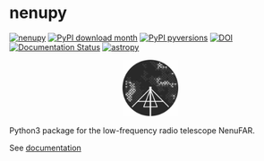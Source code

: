 # **nenupy**

[![nenupy](https://img.shields.io/pypi/v/nenupy.svg)](
    https://pypi.python.org/pypi/nenupy)
[![PyPI download month](https://img.shields.io/pypi/dm/nenupy.svg)](
    https://pypi.python.org/pypi/nenupy/)
[![PyPI pyversions](https://img.shields.io/pypi/pyversions/nenupy.svg)](
    https://pypi.python.org/pypi/nenupy/)
[![DOI](https://zenodo.org/badge/DOI/10.5281/zenodo.3667816.svg)](https://doi.org/10.5281/zenodo.3667816)
[![Documentation Status](https://readthedocs.org/projects/nenupy/badge/?version=latest)](https://nenupy.readthedocs.io/en/latest/?badge=latest)
[![astropy](http://img.shields.io/badge/powered%20by-AstroPy-orange.svg?style=flat)](http://www.astropy.org/)

<!-- ![Alt text](./Logo-NenuFAR-noir.svg) -->
<p align="center">
<img src="./Logo-NenuFAR-noir.svg" width="20%">
</p>

Python3 package for the low-frequency radio telescope NenuFAR.

See [documentation](https://nenupy.readthedocs.io/en/latest/)